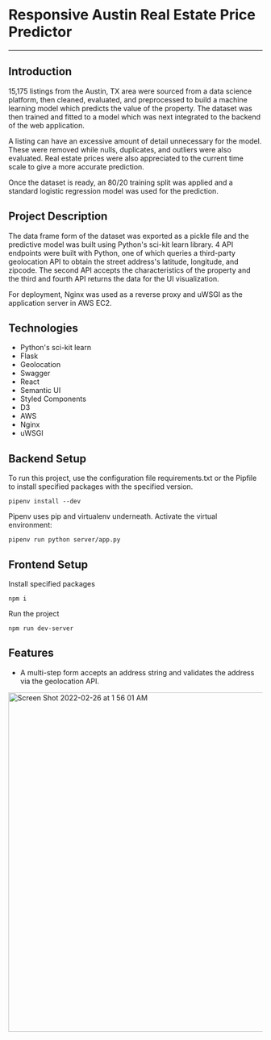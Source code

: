# Responsive Austin Real Estate Price Predictor

***

## Introduction

15,175 listings from the Austin, TX area were sourced from a data science platform, then cleaned, evaluated, and preprocessed to build a machine learning model which predicts the value of the property. The dataset was then trained and fitted to a model which was next integrated to the backend of the web application.

A listing can have an excessive amount of detail unnecessary for the model. These were removed while nulls, duplicates, and outliers were also evaluated. Real estate prices were also appreciated to the current time scale to give a more accurate prediction.

Once the dataset is ready, an 80/20 training split was applied and a standard logistic regression model was used for the prediction.

## Project Description

The data frame form of the dataset was exported as a pickle file and the predictive model was built using Python's sci-kit learn library. 4 API endpoints were built with Python, one of which queries a third-party geolocation API to obtain the street address's latitude, longitude, and zipcode. The second API accepts the characteristics of the property and the third and fourth API returns the data for the UI visualization.

For deployment, Nginx was used as a reverse proxy and uWSGI as the application server in AWS EC2.

## Technologies

- Python's sci-kit learn
- Flask
- Geolocation
- Swagger
- React
- Semantic UI
- Styled Components
- D3
- AWS
- Nginx
- uWSGI

## Backend Setup

To run this project, use the configuration file requirements.txt or the Pipfile to install specified packages with the specified version.

    pipenv install --dev


Pipenv uses pip and virtualenv underneath. Activate the virtual environment:

    pipenv run python server/app.py

## Frontend Setup

Install specified packages

    npm i

Run the project

    npm run dev-server

## Features

- A multi-step form accepts an address string and validates the address via the geolocation API.

<img width="673" alt="Screen Shot 2022-02-26 at 1 56 01 AM" src="https://user-images.githubusercontent.com/53372490/155838771-588062af-c2eb-4dbd-a2de-cb657ff14d76.png">
